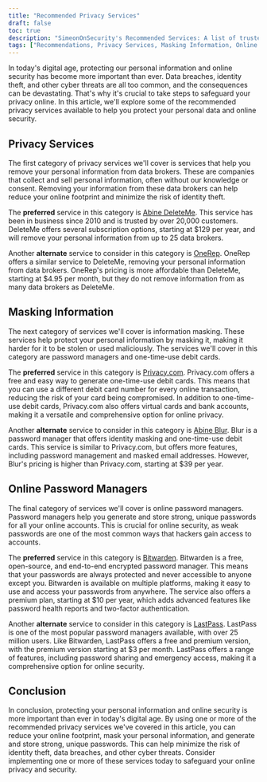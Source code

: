 ```yaml
---
title: "Recommended Privacy Services"
draft: false
toc: true
description: "SimeonOnSecurity's Recommended Services: A list of trusted privacy services, information masking solutions, and online password managers to protect your personal data and online security. Discover the preferred options for deleting records from major data brokers, generating one-time-use debit cards, managing passwords, and more."
tags: ["Recommendations, Privacy Services, Masking Information, Online Password Managers, Abine DeleteMe, OneRep, Abine Blur, Privacy.com, BitWarden, E2E Encrypted, Online Password Manager"]
---
```

In today's digital age, protecting our personal information and online security has become more important than ever. Data breaches, identity theft, and other cyber threats are all too common, and the consequences can be devastating. That's why it's crucial to take steps to safeguard your privacy online. In this article, we'll explore some of the recommended privacy services available to help you protect your personal data and online security.

## Privacy Services

The first category of privacy services we'll cover is services that help you remove your personal information from data brokers. These are companies that collect and sell personal information, often without our knowledge or consent. Removing your information from these data brokers can help reduce your online footprint and minimize the risk of identity theft.

The **preferred** service in this category is [Abine DeleteMe](https://joindeleteme.com/refer?coupon=RFR-40867-7DWHR4). This service has been in business since 2010 and is trusted by over 20,000 customers. DeleteMe offers several subscription options, starting at $129 per year, and will remove your personal information from up to 25 data brokers.

Another **alternate** service to consider in this category is [OneRep](https://onerep.com). OneRep offers a similar service to DeleteMe, removing your personal information from data brokers. OneRep's pricing is more affordable than DeleteMe, starting at $4.95 per month, but they do not remove information from as many data brokers as DeleteMe.

## Masking Information

The next category of services we'll cover is information masking. These services help protect your personal information by masking it, making it harder for it to be stolen or used maliciously. The services we'll cover in this category are password managers and one-time-use debit cards.

The **preferred** service in this category is [Privacy.com](https://privacy.com/join/SU86Y). Privacy.com offers a free and easy way to generate one-time-use debit cards. This means that you can use a different debit card number for every online transaction, reducing the risk of your card being compromised. In addition to one-time-use debit cards, Privacy.com also offers virtual cards and bank accounts, making it a versatile and comprehensive option for online privacy.

Another **alternate** service to consider in this category is [Abine Blur](https://dnt.abine.com/#/ref_register/pC8ZbvQtt). Blur is a password manager that offers identity masking and one-time-use debit cards. This service is similar to Privacy.com, but offers more features, including password management and masked email addresses. However, Blur's pricing is higher than Privacy.com, starting at $39 per year.

## Online Password Managers

The final category of services we'll cover is online password managers. Password managers help you generate and store strong, unique passwords for all your online accounts. This is crucial for online security, as weak passwords are one of the most common ways that hackers gain access to accounts.

The **preferred** service in this category is [Bitwarden](https://bitwarden.com). Bitwarden is a free, open-source, and end-to-end encrypted password manager. This means that your passwords are always protected and never accessible to anyone except you. Bitwarden is available on multiple platforms, making it easy to use and access your passwords from anywhere. The service also offers a premium plan, starting at $10 per year, which adds advanced features like password health reports and two-factor authentication.

Another **alternate** service to consider in this category is [LastPass](https://www.lastpass.com/). LastPass is one of the most popular password managers available, with over 25 million users. Like Bitwarden, LastPass offers a free and premium version, with the premium version starting at $3 per month. LastPass offers a range of features, including password sharing and emergency access, making it a comprehensive option for online security.

## Conclusion

In conclusion, protecting your personal information and online security is more important than ever in today's digital age. By using one or more of the recommended privacy services we've covered in this article, you can reduce your online footprint, mask your personal information, and generate and store strong, unique passwords. This can help minimize the risk of identity theft, data breaches, and other cyber threats. Consider implementing one or more of these services today to safeguard your online privacy and security.

